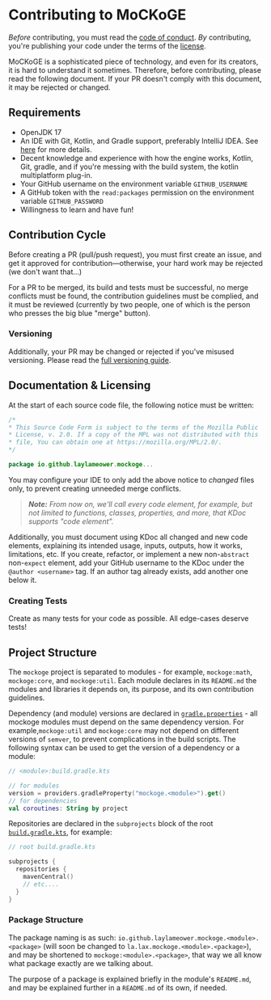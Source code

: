 # Contributing to MoCKoGE
*Before* contributing, you must read the [code of conduct](CODE_OF_CONDUCT.md). *By* contributing, you're publishing your code under the terms of the [license](LICENSE.md).

MoCKoGE is a sophisticated piece of technology, and even for its creators, it is hard to understand it sometimes. Therefore, before contributing, please read the following document. If your PR doesn't comply with this document, it may be rejected or changed.

## Requirements
- OpenJDK 17
- An IDE with Git, Kotlin, and Gradle support, preferably IntelliJ IDEA. See [here](README.md#ide) for more details.
- Decent knowledge and experience with how the engine works, Kotlin, Git, gradle, and if you're messing with the build system, the kotlin multiplatform plug-in.
- Your GitHub username on the environment variable `GITHUB_USERNAME`
- A GitHub token with the `read:packages` permission on the environment variable `GITHUB_PASSWORD`
- Willingness to learn and have fun!

## Contribution Cycle

Before creating a PR (pull/push request), you must first create an issue,
and get it approved for contribution—otherwise, your hard work may be rejected (we don't want that...)

For a PR to be merged, its build and tests must be successful,
no merge conflicts must be found, the contribution guidelines must be complied,
and it must be reviewed (currently by two people, one of which is the person who presses the big blue "merge" button).

### Versioning

Additionally, your PR may be changed or rejected if you've misused versioning. Please read the [full versioning guide](VERSIONING.md).

## Documentation & Licensing

At the start of each source code file, the following notice must be written:
```kotlin
/*
* This Source Code Form is subject to the terms of the Mozilla Public
* License, v. 2.0. If a copy of the MPL was not distributed with this
* file, You can obtain one at https://mozilla.org/MPL/2.0/.
*/

package io.github.laylameower.mockoge...
```
You may configure your IDE to only add the above notice to *changed* files only, to prevent creating unneeded merge conflicts.

> ***Note:** From now on, we'll call every code element, for example, but not limited to functions, classes, properties, and more, that KDoc supports "code element".*

Additionally, you must document using KDoc all changed and new code elements,
explaining its intended usage, inputs, outputs, how it works, limitations, etc. If you create, refactor,
or implement a new non-`abstract` non-`expect` element,
add your GitHub username to the KDoc under the `@author <username>` tag.
If an author tag already exists, add another one below it.

### Creating Tests

Create as many tests for your code as possible. All edge-cases deserve tests!

## Project Structure

The `mockoge` project is separated to modules - for example, `mockoge:math`, `mockoge:core`, and `mockoge:util`.
Each module declares in its `README.md` the modules and libraries it depends on,
its purpose, and its own contribution guidelines.

Dependency (and module) versions are declared in [`gradle.properties`](gradle.properties) -
all mockoge modules must depend on the same dependency version.
For example,`mockoge:util` and `mockoge:core` may not depend on different versions of `semver`,
to prevent complications in the build scripts.
The following syntax can be used to get the version of a dependency or a module:
```kotlin
// <module>:build.gradle.kts

// for modules
version = providers.gradleProperty("mockoge.<module>").get()
// for dependencies
val coroutines: String by project
```

Repositories are declared in the `subprojects` block of the root [`build.gradle.kts`](build.gradle.kts), for example:
```kotlin
// root build.gradle.kts

subprojects {
  repositories {
    mavenCentral()
    // etc....
  }
}
```
### Package Structure
The package naming is as such: `io.github.laylameower.mockoge.<module>.<package>`
(will soon be changed to `la.lax.mockoge.<module>.<package>`),
and may be shortened to `mockoge:<module>.<package>`, that way we all know what package exactly are we talking about.

The purpose of a package is explained briefly in the module's `README.md`, and may be explained further in a `README.md` of its own, if needed.
